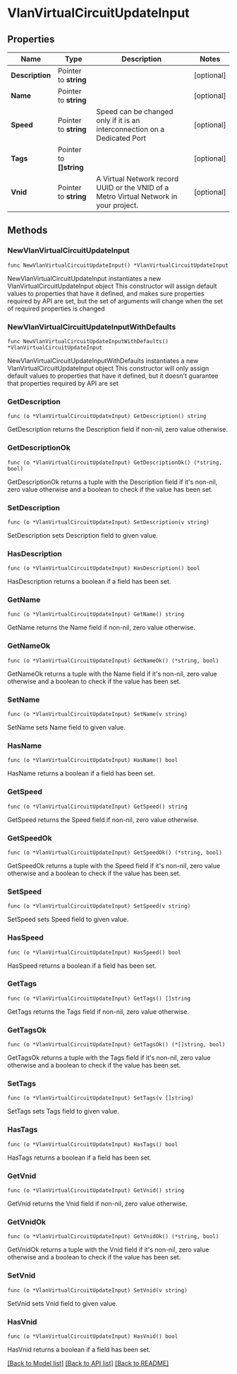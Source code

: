 # VlanVirtualCircuitUpdateInput

## Properties

Name | Type | Description | Notes
------------ | ------------- | ------------- | -------------
**Description** | Pointer to **string** |  | [optional] 
**Name** | Pointer to **string** |  | [optional] 
**Speed** | Pointer to **string** | Speed can be changed only if it is an interconnection on a Dedicated Port | [optional] 
**Tags** | Pointer to **[]string** |  | [optional] 
**Vnid** | Pointer to **string** | A Virtual Network record UUID or the VNID of a Metro Virtual Network in your project. | [optional] 

## Methods

### NewVlanVirtualCircuitUpdateInput

`func NewVlanVirtualCircuitUpdateInput() *VlanVirtualCircuitUpdateInput`

NewVlanVirtualCircuitUpdateInput instantiates a new VlanVirtualCircuitUpdateInput object
This constructor will assign default values to properties that have it defined,
and makes sure properties required by API are set, but the set of arguments
will change when the set of required properties is changed

### NewVlanVirtualCircuitUpdateInputWithDefaults

`func NewVlanVirtualCircuitUpdateInputWithDefaults() *VlanVirtualCircuitUpdateInput`

NewVlanVirtualCircuitUpdateInputWithDefaults instantiates a new VlanVirtualCircuitUpdateInput object
This constructor will only assign default values to properties that have it defined,
but it doesn't guarantee that properties required by API are set

### GetDescription

`func (o *VlanVirtualCircuitUpdateInput) GetDescription() string`

GetDescription returns the Description field if non-nil, zero value otherwise.

### GetDescriptionOk

`func (o *VlanVirtualCircuitUpdateInput) GetDescriptionOk() (*string, bool)`

GetDescriptionOk returns a tuple with the Description field if it's non-nil, zero value otherwise
and a boolean to check if the value has been set.

### SetDescription

`func (o *VlanVirtualCircuitUpdateInput) SetDescription(v string)`

SetDescription sets Description field to given value.

### HasDescription

`func (o *VlanVirtualCircuitUpdateInput) HasDescription() bool`

HasDescription returns a boolean if a field has been set.

### GetName

`func (o *VlanVirtualCircuitUpdateInput) GetName() string`

GetName returns the Name field if non-nil, zero value otherwise.

### GetNameOk

`func (o *VlanVirtualCircuitUpdateInput) GetNameOk() (*string, bool)`

GetNameOk returns a tuple with the Name field if it's non-nil, zero value otherwise
and a boolean to check if the value has been set.

### SetName

`func (o *VlanVirtualCircuitUpdateInput) SetName(v string)`

SetName sets Name field to given value.

### HasName

`func (o *VlanVirtualCircuitUpdateInput) HasName() bool`

HasName returns a boolean if a field has been set.

### GetSpeed

`func (o *VlanVirtualCircuitUpdateInput) GetSpeed() string`

GetSpeed returns the Speed field if non-nil, zero value otherwise.

### GetSpeedOk

`func (o *VlanVirtualCircuitUpdateInput) GetSpeedOk() (*string, bool)`

GetSpeedOk returns a tuple with the Speed field if it's non-nil, zero value otherwise
and a boolean to check if the value has been set.

### SetSpeed

`func (o *VlanVirtualCircuitUpdateInput) SetSpeed(v string)`

SetSpeed sets Speed field to given value.

### HasSpeed

`func (o *VlanVirtualCircuitUpdateInput) HasSpeed() bool`

HasSpeed returns a boolean if a field has been set.

### GetTags

`func (o *VlanVirtualCircuitUpdateInput) GetTags() []string`

GetTags returns the Tags field if non-nil, zero value otherwise.

### GetTagsOk

`func (o *VlanVirtualCircuitUpdateInput) GetTagsOk() (*[]string, bool)`

GetTagsOk returns a tuple with the Tags field if it's non-nil, zero value otherwise
and a boolean to check if the value has been set.

### SetTags

`func (o *VlanVirtualCircuitUpdateInput) SetTags(v []string)`

SetTags sets Tags field to given value.

### HasTags

`func (o *VlanVirtualCircuitUpdateInput) HasTags() bool`

HasTags returns a boolean if a field has been set.

### GetVnid

`func (o *VlanVirtualCircuitUpdateInput) GetVnid() string`

GetVnid returns the Vnid field if non-nil, zero value otherwise.

### GetVnidOk

`func (o *VlanVirtualCircuitUpdateInput) GetVnidOk() (*string, bool)`

GetVnidOk returns a tuple with the Vnid field if it's non-nil, zero value otherwise
and a boolean to check if the value has been set.

### SetVnid

`func (o *VlanVirtualCircuitUpdateInput) SetVnid(v string)`

SetVnid sets Vnid field to given value.

### HasVnid

`func (o *VlanVirtualCircuitUpdateInput) HasVnid() bool`

HasVnid returns a boolean if a field has been set.


[[Back to Model list]](../README.md#documentation-for-models) [[Back to API list]](../README.md#documentation-for-api-endpoints) [[Back to README]](../README.md)


